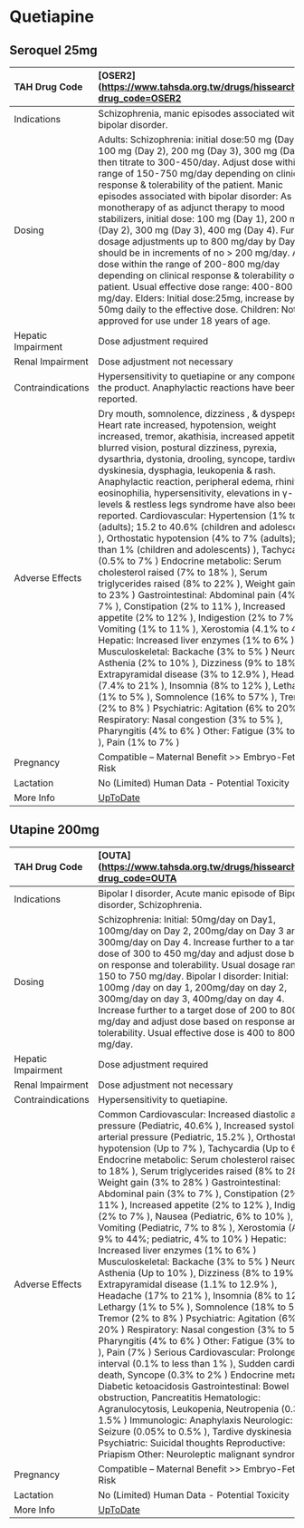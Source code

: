 # Quetiapine

## Seroquel 25mg

| TAH Drug Code      | [OSER2](https://www.tahsda.org.tw/drugs/hissearch.php?drug_code=OSER2                                                                                                                                                                                                                                                                                                                                                                                                                                                                                                                                                                                                                                                                                                                                                                                                                                                                                                                                                                                                                                                                                                                                                                                                                                                                                                                                                                            |
|:-------------------|:-------------------------------------------------------------------------------------------------------------------------------------------------------------------------------------------------------------------------------------------------------------------------------------------------------------------------------------------------------------------------------------------------------------------------------------------------------------------------------------------------------------------------------------------------------------------------------------------------------------------------------------------------------------------------------------------------------------------------------------------------------------------------------------------------------------------------------------------------------------------------------------------------------------------------------------------------------------------------------------------------------------------------------------------------------------------------------------------------------------------------------------------------------------------------------------------------------------------------------------------------------------------------------------------------------------------------------------------------------------------------------------------------------------------------------------------------|
| Indications        | Schizophrenia, manic episodes associated with bipolar disorder.                                                                                                                                                                                                                                                                                                                                                                                                                                                                                                                                                                                                                                                                                                                                                                                                                                                                                                                                                                                                                                                                                                                                                                                                                                                                                                                                                                                  |
| Dosing             | Adults: Schizophrenia: initial dose:50 mg (Day 1), 100 mg (Day 2), 200 mg (Day 3), 300 mg (Day 4), then titrate to 300-450/day. Adjust dose within the range of 150-750 mg/day depending on clinical response & tolerability of the patient. Manic episodes associated with bipolar disorder: As monotherapy of as adjunct therapy to mood stabilizers, initial dose: 100 mg (Day 1), 200 mg (Day 2), 300 mg (Day 3), 400 mg (Day 4). Further dosage adjustments up to 800 mg/day by Day 6 should be in increments of no > 200 mg/day. Adjust dose within the range of 200-800 mg/day depending on clinical response & tolerability of the patient. Usual effective dose range: 400-800 mg/day. Elders: Initial dose:25mg, increase by 25-50mg daily to the effective dose. Children: Not approved for use under 18 years of age.                                                                                                                                                                                                                                                                                                                                                                                                                                                                                                                                                                                                                |
| Hepatic Impairment | Dose adjustment required                                                                                                                                                                                                                                                                                                                                                                                                                                                                                                                                                                                                                                                                                                                                                                                                                                                                                                                                                                                                                                                                                                                                                                                                                                                                                                                                                                                                                         |
| Renal Impairment   | Dose adjustment not necessary                                                                                                                                                                                                                                                                                                                                                                                                                                                                                                                                                                                                                                                                                                                                                                                                                                                                                                                                                                                                                                                                                                                                                                                                                                                                                                                                                                                                                    |
| Contraindications  | Hypersensitivity to quetiapine or any component of the product. Anaphylactic reactions have been reported.                                                                                                                                                                                                                                                                                                                                                                                                                                                                                                                                                                                                                                                                                                                                                                                                                                                                                                                                                                                                                                                                                                                                                                                                                                                                                                                                       |
| Adverse Effects    | Dry mouth, somnolence, dizziness , & dyspepsia. Heart rate increased, hypotension, weight increased, tremor, akathisia, increased appetite, blurred vision, postural dizziness, pyrexia, dysarthria, dystonia, drooling, syncope, tardive dyskinesia, dysphagia, leukopenia & rash. Anaphylactic reaction, peripheral edema, rhinitis, eosinophilia, hypersensitivity, elevations in γ- GT levels & restless legs syndrome have also been reported. Cardiovascular: Hypertension (1% to 2% (adults); 15.2 to 40.6% (children and adolescents) ), Orthostatic hypotension (4% to 7% (adults); less than 1% (children and adolescents) ), Tachycardia (0.5% to 7% ) Endocrine metabolic: Serum cholesterol raised (7% to 18% ), Serum triglycerides raised (8% to 22% ), Weight gain (3% to 23% ) Gastrointestinal: Abdominal pain (4% to 7% ), Constipation (2% to 11% ), Increased appetite (2% to 12% ), Indigestion (2% to 7% ), Vomiting (1% to 11% ), Xerostomia (4.1% to 44% ) Hepatic: Increased liver enzymes (1% to 6% ) Musculoskeletal: Backache (3% to 5% ) Neurologic: Asthenia (2% to 10% ), Dizziness (9% to 18% ), Extrapyramidal disease (3% to 12.9% ), Headache (7.4% to 21% ), Insomnia (8% to 12% ), Lethargy (1% to 5% ), Somnolence (16% to 57% ), Tremor (2% to 8% ) Psychiatric: Agitation (6% to 20% ) Respiratory: Nasal congestion (3% to 5% ), Pharyngitis (4% to 6% ) Other: Fatigue (3% to 14% ), Pain (1% to 7% ) |
| Pregnancy          | Compatible – Maternal Benefit >> Embryo-Fetal Risk                                                                                                                                                                                                                                                                                                                                                                                                                                                                                                                                                                                                                                                                                                                                                                                                                                                                                                                                                                                                                                                                                                                                                                                                                                                                                                                                                                                               |
| Lactation          | No (Limited) Human Data - Potential Toxicity                                                                                                                                                                                                                                                                                                                                                                                                                                                                                                                                                                                                                                                                                                                                                                                                                                                                                                                                                                                                                                                                                                                                                                                                                                                                                                                                                                                                     |
| More Info          | [UpToDate](https://www.uptodate.com/contents/quetiapine-drug-information)                                                                                                                                                                                                                                                                                                                                                                                                                                                                                                                                                                                                                                                                                                                                                                                                                                                                                                                                                                                                                                                                                                                                                                                                                                                                                                                                                                        |

## Utapine 200mg

| TAH Drug Code      | [OUTA](https://www.tahsda.org.tw/drugs/hissearch.php?drug_code=OUTA                                                                                                                                                                                                                                                                                                                                                                                                                                                                                                                                                                                                                                                                                                                                                                                                                                                                                                                                                                                                                                                                                                                                                                                                                                                                                                                                                                                                                                                         |
|:-------------------|:----------------------------------------------------------------------------------------------------------------------------------------------------------------------------------------------------------------------------------------------------------------------------------------------------------------------------------------------------------------------------------------------------------------------------------------------------------------------------------------------------------------------------------------------------------------------------------------------------------------------------------------------------------------------------------------------------------------------------------------------------------------------------------------------------------------------------------------------------------------------------------------------------------------------------------------------------------------------------------------------------------------------------------------------------------------------------------------------------------------------------------------------------------------------------------------------------------------------------------------------------------------------------------------------------------------------------------------------------------------------------------------------------------------------------------------------------------------------------------------------------------------------------|
| Indications        | Bipolar I disorder, Acute manic episode of Bipolar disorder, Schizophrenia.                                                                                                                                                                                                                                                                                                                                                                                                                                                                                                                                                                                                                                                                                                                                                                                                                                                                                                                                                                                                                                                                                                                                                                                                                                                                                                                                                                                                                                                 |
| Dosing             | Schizophrenia: Initial: 50mg/day on Day1, 100mg/day on Day 2, 200mg/day on Day 3 and 300mg/day on Day 4. Increase further to a target dose of 300 to 450 mg/day and adjust dose based on response and tolerability. Usual dosage range: 150 to 750 mg/day. Bipolar I disorder: Initial: 100mg /day on day 1, 200mg/day on day 2, 300mg/day on day 3, 400mg/day on day 4. Increase further to a target dose of 200 to 800 mg/day and adjust dose based on response and tolerability. Usual effective dose is 400 to 800 mg/day.                                                                                                                                                                                                                                                                                                                                                                                                                                                                                                                                                                                                                                                                                                                                                                                                                                                                                                                                                                                              |
| Hepatic Impairment | Dose adjustment required                                                                                                                                                                                                                                                                                                                                                                                                                                                                                                                                                                                                                                                                                                                                                                                                                                                                                                                                                                                                                                                                                                                                                                                                                                                                                                                                                                                                                                                                                                    |
| Renal Impairment   | Dose adjustment not necessary                                                                                                                                                                                                                                                                                                                                                                                                                                                                                                                                                                                                                                                                                                                                                                                                                                                                                                                                                                                                                                                                                                                                                                                                                                                                                                                                                                                                                                                                                               |
| Contraindications  | Hypersensitivity to quetiapine.                                                                                                                                                                                                                                                                                                                                                                                                                                                                                                                                                                                                                                                                                                                                                                                                                                                                                                                                                                                                                                                                                                                                                                                                                                                                                                                                                                                                                                                                                             |
| Adverse Effects    | Common Cardiovascular: Increased diastolic arterial pressure (Pediatric, 40.6% ), Increased systolic arterial pressure (Pediatric, 15.2% ), Orthostatic hypotension (Up to 7% ), Tachycardia (Up to 6% ) Endocrine metabolic: Serum cholesterol raised (7% to 18% ), Serum triglycerides raised (8% to 28% ), Weight gain (3% to 28% ) Gastrointestinal: Abdominal pain (3% to 7% ), Constipation (2% to 11% ), Increased appetite (2% to 12% ), Indigestion (2% to 7% ), Nausea (Pediatric, 6% to 10% ), Vomiting (Pediatric, 7% to 8% ), Xerostomia (Adult, 9% to 44%; pediatric, 4% to 10% ) Hepatic: Increased liver enzymes (1% to 6% ) Musculoskeletal: Backache (3% to 5% ) Neurologic: Asthenia (Up to 10% ), Dizziness (8% to 19% ), Extrapyramidal disease (1.1% to 12.9% ), Headache (17% to 21% ), Insomnia (8% to 12% ), Lethargy (1% to 5% ), Somnolence (18% to 57% ), Tremor (2% to 8% ) Psychiatric: Agitation (6% to 20% ) Respiratory: Nasal congestion (3% to 5% ), Pharyngitis (4% to 6% ) Other: Fatigue (3% to 14% ), Pain (7% ) Serious Cardiovascular: Prolonged QT interval (0.1% to less than 1% ), Sudden cardiac death, Syncope (0.3% to 2% ) Endocrine metabolic: Diabetic ketoacidosis Gastrointestinal: Bowel obstruction, Pancreatitis Hematologic: Agranulocytosis, Leukopenia, Neutropenia (0.3% to 1.5% ) Immunologic: Anaphylaxis Neurologic: Seizure (0.05% to 0.5% ), Tardive dyskinesia Psychiatric: Suicidal thoughts Reproductive: Priapism Other: Neuroleptic malignant syndrome |
| Pregnancy          | Compatible – Maternal Benefit >> Embryo-Fetal Risk                                                                                                                                                                                                                                                                                                                                                                                                                                                                                                                                                                                                                                                                                                                                                                                                                                                                                                                                                                                                                                                                                                                                                                                                                                                                                                                                                                                                                                                                          |
| Lactation          | No (Limited) Human Data - Potential Toxicity                                                                                                                                                                                                                                                                                                                                                                                                                                                                                                                                                                                                                                                                                                                                                                                                                                                                                                                                                                                                                                                                                                                                                                                                                                                                                                                                                                                                                                                                                |
| More Info          | [UpToDate](https://www.uptodate.com/contents/quetiapine-drug-information)                                                                                                                                                                                                                                                                                                                                                                                                                                                                                                                                                                                                                                                                                                                                                                                                                                                                                                                                                                                                                                                                                                                                                                                                                                                                                                                                                                                                                                                   |

